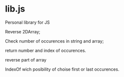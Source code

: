 # lib.js

Personal library for JS

Reverse 2DArray;

Check number of occurences in string and array;

return number and index of occurences.

reverse part of array

IndexOf wich posibility of choise first or last occurences.
